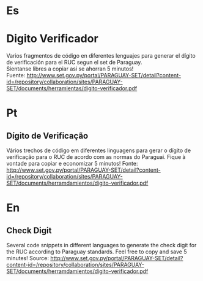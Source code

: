 # Es
# Digito Verificador
Varios fragmentos de código en diferentes lenguajes para generar el dígito de verificación para el RUC segun el set de Paraguay.  
Sientanse libres a copiar asi se ahorran 5 minutos!  
Fuente: http://www.set.gov.py/portal/PARAGUAY-SET/detail?content-id=/repository/collaboration/sites/PARAGUAY-SET/documents/herramientas/digito-verificador.pdf

# Pt
## Dígito de Verificação
Vários trechos de código em diferentes linguagens para gerar o dígito de verificação para o RUC de acordo com as normas do Paraguai.
Fique à vontade para copiar e economizar 5 minutos!
Fonte: http://www.set.gov.py/portal/PARAGUAY-SET/detail?content-id=/repository/collaboration/sites/PARAGUAY-SET/documents/herramdamientos/digito-verificador.pdf

# En
## Check Digit
Several code snippets in different languages to generate the check digit for the RUC according to Paraguay standards.
Feel free to copy and save 5 minutes!
Source: http://www.set.gov.py/portal/PARAGUAY-SET/detail?content-id=/repository/collaboration/sites/PARAGUAY-SET/documents/herramdamientos/digito-verificador.pdf
